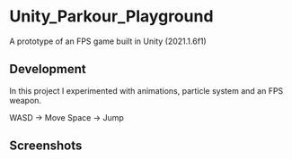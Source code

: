 # Unity_Parkour_Playground
A prototype of an FPS game built in Unity (2021.1.6f1)

## Development
In this project I experimented with animations, particle system and an FPS weapon.

WASD -> Move
Space -> Jump

## Screenshots
![]()
![]()
